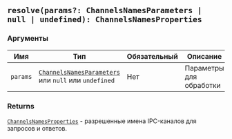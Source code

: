 ## `resolve(params?: ChannelsNamesParameters | null | undefined): ChannelsNamesProperties`

### Аргументы

| Имя      | Тип                                                                                                        | Обязательный | Описание                |
| -------- | ---------------------------------------------------------------------------------------------------------- | ------------ | ----------------------- |
| `params` | [`ChannelsNamesParameters`](#/api/electron-rpc-types/channels-names-parameters) или `null` или `undefined` | Нет          | Параметры для обработки |

### Returns

[`ChannelsNamesProperties`](#/api/electron-rpc-types/channels-names-properties) - разрешенные имена IPC-каналов для запросов и ответов.
